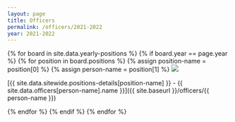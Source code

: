 ```yaml
---
layout: page
title: Officers
permalink: /officers/2021-2022
year: 2021-2022
---
```


{% for board in site.data.yearly-positions %}
  {% if board.year == page.year %}
  {% for position in board.positions %}
  {% assign position-name = position[0] %}
  {% assign person-name = position[1] %}
  <img class="headshot" src="{{ site.baseurl }}/uploads/headshots/{{ person-name }}.jpg">
  
  [{{ site.data.sitewide.positions-details[position-name] }} - {{ site.data.officers[person-name].name }}]({{ site.baseurl }}/officers/{{ person-name }})

  {% endfor %}
  {% endif %}
{% endfor %}